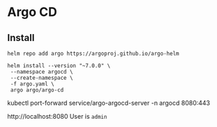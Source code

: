 # Argo CD

## Install

```
helm repo add argo https://argoproj.github.io/argo-helm
```

```
helm install --version "~7.0.0" \
 --namespace argocd \
 --create-namespace \
 -f argo.yaml \
 argo argo/argo-cd
```

kubectl port-forward service/argo-argocd-server -n argocd 8080:443

http://localhost:8080
User is `admin`